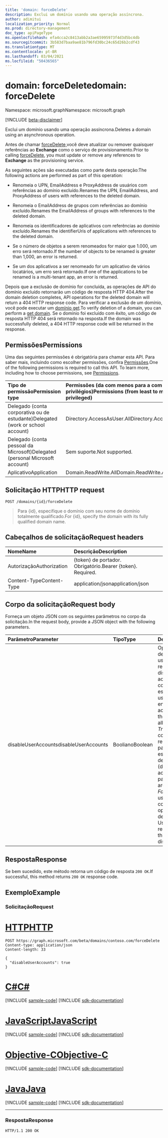 ```yaml
---
title: 'domain: forceDelete'
description: Exclui um domínio usando uma operação assíncrona.
author: adimitui
localization_priority: Normal
ms.prod: directory-management
doc_type: apiPageType
ms.openlocfilehash: efa4cca2c8413abb2a3ae65995973f4d3d5bc4db
ms.sourcegitcommit: 3b583d7baa9ae81b796fd30bc24c65d26b2cdf43
ms.translationtype: MT
ms.contentlocale: pt-BR
ms.lasthandoff: 03/04/2021
ms.locfileid: "50436565"
---
```

# <a name="domain-forcedelete"></a><span data-ttu-id="84e07-103">domain: forceDelete</span><span class="sxs-lookup"><span data-stu-id="84e07-103">domain: forceDelete</span></span>

<span data-ttu-id="84e07-104">Namespace: microsoft.graph</span><span class="sxs-lookup"><span data-stu-id="84e07-104">Namespace: microsoft.graph</span></span>

[!INCLUDE [beta-disclaimer](../../includes/beta-disclaimer.md)]

<span data-ttu-id="84e07-105">Exclui um domínio usando uma operação assíncrona.</span><span class="sxs-lookup"><span data-stu-id="84e07-105">Deletes a domain using an asynchronous operation.</span></span>

<span data-ttu-id="84e07-106">Antes de chamar [forceDelete,](domain-forcedelete.md)você deve atualizar ou remover quaisquer referências ao **Exchange** como o serviço de provisionamento.</span><span class="sxs-lookup"><span data-stu-id="84e07-106">Prior to calling [forceDelete](domain-forcedelete.md), you must update or remove any references to **Exchange** as the provisioning service.</span></span>

<span data-ttu-id="84e07-107">As seguintes ações são executadas como parte desta operação:</span><span class="sxs-lookup"><span data-stu-id="84e07-107">The following actions are performed as part of this operation:</span></span>

* <span data-ttu-id="84e07-108">Renomeia o UPN, EmailAddress e ProxyAddress de usuários com referências ao domínio excluído.</span><span class="sxs-lookup"><span data-stu-id="84e07-108">Renames the UPN, EmailAddress, and ProxyAddress of users with references to the deleted domain.</span></span>

* <span data-ttu-id="84e07-109">Renomeia o EmailAddress de grupos com referências ao domínio excluído.</span><span class="sxs-lookup"><span data-stu-id="84e07-109">Renames the EmailAddress of groups with references to the deleted domain.</span></span>

* <span data-ttu-id="84e07-110">Renomeia os identificadores de aplicativos com referências ao domínio excluído.</span><span class="sxs-lookup"><span data-stu-id="84e07-110">Renames the identifierUris of applications with references to the deleted domain.</span></span>

* <span data-ttu-id="84e07-111">Se o número de objetos a serem renomeados for maior que 1.000, um erro será retornado.</span><span class="sxs-lookup"><span data-stu-id="84e07-111">If the number of objects to be renamed is greater than 1,000, an error is returned.</span></span>

* <span data-ttu-id="84e07-112">Se um dos aplicativos a ser renomeado for um aplicativo de vários locatários, um erro será retornado.</span><span class="sxs-lookup"><span data-stu-id="84e07-112">If one of the applications to be renamed is a multi-tenant app, an error is returned.</span></span>

<span data-ttu-id="84e07-113">Depois que a exclusão de domínio for concluída, as operações de API do domínio excluído retornarão um código de resposta HTTP 404.</span><span class="sxs-lookup"><span data-stu-id="84e07-113">After the domain deletion completes, API operations for the deleted domain will return a 404 HTTP response code.</span></span> <span data-ttu-id="84e07-114">Para verificar a exclusão de um domínio, você pode executar um [domínio get](domain-get.md).</span><span class="sxs-lookup"><span data-stu-id="84e07-114">To verify deletion of a domain, you can perform a [get domain](domain-get.md).</span></span> <span data-ttu-id="84e07-115">Se o domínio foi excluído com êxito, um código de resposta HTTP 404 será retornado na resposta.</span><span class="sxs-lookup"><span data-stu-id="84e07-115">If the domain was successfully deleted, a 404 HTTP response code will be returned in the response.</span></span>

## <a name="permissions"></a><span data-ttu-id="84e07-116">Permissões</span><span class="sxs-lookup"><span data-stu-id="84e07-116">Permissions</span></span>

<span data-ttu-id="84e07-p102">Uma das seguintes permissões é obrigatória para chamar esta API. Para saber mais, incluindo como escolher permissões, confira [Permissões](/graph/permissions-reference).</span><span class="sxs-lookup"><span data-stu-id="84e07-p102">One of the following permissions is required to call this API. To learn more, including how to choose permissions, see [Permissions](/graph/permissions-reference).</span></span>


|<span data-ttu-id="84e07-119">Tipo de permissão</span><span class="sxs-lookup"><span data-stu-id="84e07-119">Permission type</span></span>      | <span data-ttu-id="84e07-120">Permissões (da com menos para a com mais privilégios)</span><span class="sxs-lookup"><span data-stu-id="84e07-120">Permissions (from least to most privileged)</span></span>              |
|:--------------------|:---------------------------------------------------------|
|<span data-ttu-id="84e07-121">Delegado (conta corporativa ou de estudante)</span><span class="sxs-lookup"><span data-stu-id="84e07-121">Delegated (work or school account)</span></span> | <span data-ttu-id="84e07-122">Directory.AccessAsUser.All</span><span class="sxs-lookup"><span data-stu-id="84e07-122">Directory.AccessAsUser.All</span></span>    |
|<span data-ttu-id="84e07-123">Delegado (conta pessoal da Microsoft)</span><span class="sxs-lookup"><span data-stu-id="84e07-123">Delegated (personal Microsoft account)</span></span> | <span data-ttu-id="84e07-124">Sem suporte.</span><span class="sxs-lookup"><span data-stu-id="84e07-124">Not supported.</span></span>    |
|<span data-ttu-id="84e07-125">Aplicativo</span><span class="sxs-lookup"><span data-stu-id="84e07-125">Application</span></span> | <span data-ttu-id="84e07-126">Domain.ReadWrite.All</span><span class="sxs-lookup"><span data-stu-id="84e07-126">Domain.ReadWrite.All</span></span> |

## <a name="http-request"></a><span data-ttu-id="84e07-127">Solicitação HTTP</span><span class="sxs-lookup"><span data-stu-id="84e07-127">HTTP request</span></span>

<!-- { "blockType": "ignored" } -->
```http
POST /domains/{id}/forceDelete
```

> <span data-ttu-id="84e07-128">Para {id}, especifique o domínio com seu nome de domínio totalmente qualificado.</span><span class="sxs-lookup"><span data-stu-id="84e07-128">For {id}, specify the domain with its fully qualified domain name.</span></span>

## <a name="request-headers"></a><span data-ttu-id="84e07-129">Cabeçalhos de solicitação</span><span class="sxs-lookup"><span data-stu-id="84e07-129">Request headers</span></span>

| <span data-ttu-id="84e07-130">Nome</span><span class="sxs-lookup"><span data-stu-id="84e07-130">Name</span></span>       | <span data-ttu-id="84e07-131">Descrição</span><span class="sxs-lookup"><span data-stu-id="84e07-131">Description</span></span>|
|:---------------|:----------|
| <span data-ttu-id="84e07-132">Autorização</span><span class="sxs-lookup"><span data-stu-id="84e07-132">Authorization</span></span>  | <span data-ttu-id="84e07-p103">{token} de portador. Obrigatório.</span><span class="sxs-lookup"><span data-stu-id="84e07-p103">Bearer {token}. Required.</span></span>|
| <span data-ttu-id="84e07-135">Content-Type</span><span class="sxs-lookup"><span data-stu-id="84e07-135">Content-Type</span></span>  | <span data-ttu-id="84e07-136">application/json</span><span class="sxs-lookup"><span data-stu-id="84e07-136">application/json</span></span> |

## <a name="request-body"></a><span data-ttu-id="84e07-137">Corpo da solicitação</span><span class="sxs-lookup"><span data-stu-id="84e07-137">Request body</span></span>

<span data-ttu-id="84e07-138">Forneça um objeto JSON com os seguintes parâmetros no corpo da solicitação.</span><span class="sxs-lookup"><span data-stu-id="84e07-138">In the request body, provide a JSON object with the following parameters.</span></span>

| <span data-ttu-id="84e07-139">Parâmetro</span><span class="sxs-lookup"><span data-stu-id="84e07-139">Parameter</span></span>    | <span data-ttu-id="84e07-140">Tipo</span><span class="sxs-lookup"><span data-stu-id="84e07-140">Type</span></span>   |<span data-ttu-id="84e07-141">Descrição</span><span class="sxs-lookup"><span data-stu-id="84e07-141">Description</span></span>|
|:---------------|:--------|:----------|
|<span data-ttu-id="84e07-142">disableUserAccounts</span><span class="sxs-lookup"><span data-stu-id="84e07-142">disableUserAccounts</span></span>|<span data-ttu-id="84e07-143">Booliano</span><span class="sxs-lookup"><span data-stu-id="84e07-143">Boolean</span></span>| <span data-ttu-id="84e07-144">Opção para desabilitar contas de usuário renomeadas.</span><span class="sxs-lookup"><span data-stu-id="84e07-144">Option to disable renamed user accounts.</span></span> <span data-ttu-id="84e07-145">Se uma conta de usuário estiver desabilitada, o usuário não poderá entrar.</span><span class="sxs-lookup"><span data-stu-id="84e07-145">If a user account is disabled, the user will not be allowed to sign in.</span></span><br><span data-ttu-id="84e07-146">*True* (padrão) - As contas de usuário renomeadas como parte dessa operação estão desabilitadas.</span><span class="sxs-lookup"><span data-stu-id="84e07-146">*True* (default) - User accounts renamed as part of this operation are disabled.</span></span><br><span data-ttu-id="84e07-147">*False* - As contas de usuário renomeadas como parte dessa operação não estão desabilitadas.</span><span class="sxs-lookup"><span data-stu-id="84e07-147">*False* - User accounts renamed as part of this operation are not disabled.</span></span> |

## <a name="response"></a><span data-ttu-id="84e07-148">Resposta</span><span class="sxs-lookup"><span data-stu-id="84e07-148">Response</span></span>

<span data-ttu-id="84e07-149">Se bem sucedido, este método retorna um código de resposta `200 OK`.</span><span class="sxs-lookup"><span data-stu-id="84e07-149">If successful, this method returns `200 OK` response code.</span></span> 

## <a name="example"></a><span data-ttu-id="84e07-150">Exemplo</span><span class="sxs-lookup"><span data-stu-id="84e07-150">Example</span></span>
### <a name="request"></a><span data-ttu-id="84e07-151">Solicitação</span><span class="sxs-lookup"><span data-stu-id="84e07-151">Request</span></span>

# <a name="http"></a>[<span data-ttu-id="84e07-152">HTTP</span><span class="sxs-lookup"><span data-stu-id="84e07-152">HTTP</span></span>](#tab/http)
<!-- {
  "blockType": "request",
  "name": "domain_forcedelete"
}-->
```http
POST https://graph.microsoft.com/beta/domains/contoso.com/forceDelete
Content-type: application/json
Content-length: 33

{
  "disableUserAccounts": true
}
```
# <a name="c"></a>[<span data-ttu-id="84e07-153">C#</span><span class="sxs-lookup"><span data-stu-id="84e07-153">C#</span></span>](#tab/csharp)
[!INCLUDE [sample-code](../includes/snippets/csharp/domain-forcedelete-csharp-snippets.md)]
[!INCLUDE [sdk-documentation](../includes/snippets/snippets-sdk-documentation-link.md)]

# <a name="javascript"></a>[<span data-ttu-id="84e07-154">JavaScript</span><span class="sxs-lookup"><span data-stu-id="84e07-154">JavaScript</span></span>](#tab/javascript)
[!INCLUDE [sample-code](../includes/snippets/javascript/domain-forcedelete-javascript-snippets.md)]
[!INCLUDE [sdk-documentation](../includes/snippets/snippets-sdk-documentation-link.md)]

# <a name="objective-c"></a>[<span data-ttu-id="84e07-155">Objective-C</span><span class="sxs-lookup"><span data-stu-id="84e07-155">Objective-C</span></span>](#tab/objc)
[!INCLUDE [sample-code](../includes/snippets/objc/domain-forcedelete-objc-snippets.md)]
[!INCLUDE [sdk-documentation](../includes/snippets/snippets-sdk-documentation-link.md)]

# <a name="java"></a>[<span data-ttu-id="84e07-156">Java</span><span class="sxs-lookup"><span data-stu-id="84e07-156">Java</span></span>](#tab/java)
[!INCLUDE [sample-code](../includes/snippets/java/domain-forcedelete-java-snippets.md)]
[!INCLUDE [sdk-documentation](../includes/snippets/snippets-sdk-documentation-link.md)]

---


### <a name="response"></a><span data-ttu-id="84e07-157">Resposta</span><span class="sxs-lookup"><span data-stu-id="84e07-157">Response</span></span>

<!-- {
  "blockType": "response",
  "truncated": true,
  "@odata.type": "microsoft.graph.None"
} -->

```http
HTTP/1.1 200 OK
```
<!-- uuid: 8fcb5dbc-d5aa-4681-8e31-b001d5168d79
2015-10-25 14:57:30 UTC -->
<!--
{
  "type": "#page.annotation",
  "description": "domain: forcedelete",
  "keywords": "",
  "section": "documentation",
  "tocPath": "",
  "suppressions": [
  ]
}
-->



